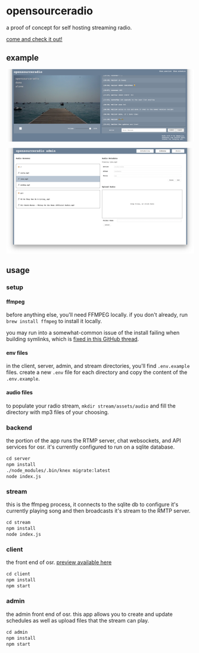 # opensourceradio

a proof of concept for self hosting streaming radio.

[come and check it out!](http://radio.yomills.com)

## example

![example stream](example.png)

![admin library](admin-library.png)

## usage

### setup

#### ffmpeg

before anything else, you'll need FFMPEG locally. if you don't already, run `brew install ffmpeg` to install it locally.

you may run into a somewhat-common issue of the install failing when building symlinks, which is [fixed in this GitHub thread](https://github.com/Homebrew/homebrew-core/issues/30652#issuecomment-410645836).

#### env files

in the client, server, admin, and stream directories, you'll find `.env.example` files. create a new `.env` file for each directory and copy the content of the `.env.example`.

#### audio files

to populate your radio stream, `mkdir stream/assets/audio` and fill the directory with mp3 files of your choosing.

### backend

the portion of the app runs the RTMP server, chat websockets, and API services for osr. it's currently configured to run on a sqlite database.

```
cd server
npm install
./node_modules/.bin/knex migrate:latest
node index.js
```

### stream

this is the ffmpeg process, it connects to the sqlite db to configure it's currently playing song and then broadcasts it's stream to the RMTP server.

```
cd stream
npm install
node index.js
```

### client

the front end of osr. [preview available here](http://radio.yomills.com)

```
cd client
npm install
npm start
```

### admin

the admin front end of osr. this app allows you to create and update schedules as well as upload files that the stream can play.

```
cd admin
npm install
npm start
```